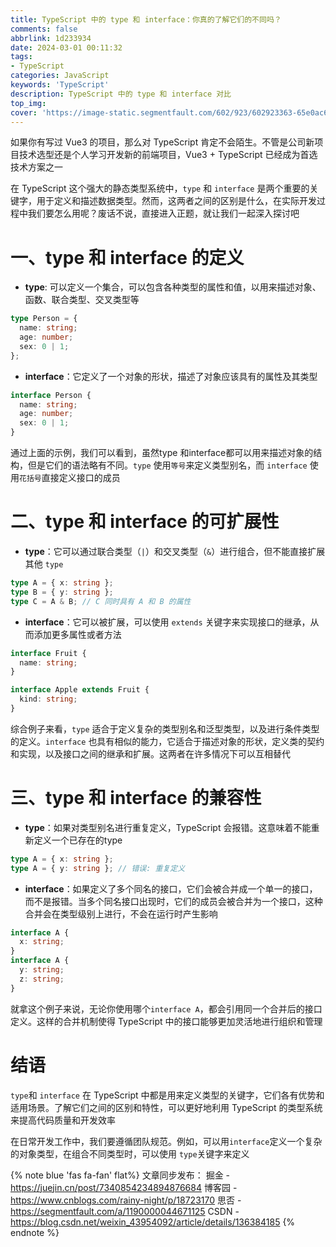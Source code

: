 ```yaml
---
title: TypeScript 中的 type 和 interface：你真的了解它们的不同吗？
comments: false
abbrlink: 1d233934
date: 2024-03-01 00:11:32
tags:
- TypeScript
categories: JavaScript
keywords: 'TypeScript'
description: TypeScript 中的 type 和 interface 对比
top_img:
cover: 'https://image-static.segmentfault.com/602/923/602923363-65e0ac629013d_cover'
---
```

如果你有写过 Vue3 的项目，那么对 TypeScript 肯定不会陌生。不管是公司新项目技术选型还是个人学习开发新的前端项目，Vue3 + TypeScript 已经成为首选技术方案之一

在 TypeScript 这个强大的静态类型系统中，`type` 和 `interface` 是两个重要的关键字，用于定义和描述数据类型。然而，这两者之间的区别是什么，在实际开发过程中我们要怎么用呢？废话不说，直接进入正题，就让我们一起深入探讨吧

# 一、type 和 interface 的定义
- **type**: 可以定义一个集合，可以包含各种类型的属性和值，以用来描述对象、函数、联合类型、交叉类型等

```typeScript 
type Person = {
  name: string;
  age: number;
  sex: 0 | 1;
};
```

- **interface**：它定义了一个对象的形状，描述了对象应该具有的属性及其类型
```typeScript 
interface Person {
  name: string;
  age: number;
  sex: 0 | 1;
}
```

通过上面的示例，我们可以看到，虽然type 和interface都可以用来描述对象的结构，但是它们的语法略有不同。`type` 使用`等号`来定义类型别名，而 `interface` 使用`花括号`直接定义接口的成员

# 二、type 和 interface 的可扩展性
- **type**：它可以通过联合类型（`|`）和交叉类型（`&`）进行组合，但不能直接扩展其他 `type`
```typeScript 
type A = { x: string };
type B = { y: string };
type C = A & B; // C 同时具有 A 和 B 的属性
```

- **interface**：它可以被扩展，可以使用 `extends` 关键字来实现接口的继承，从而添加更多属性或者方法
```typeScript 
interface Fruit {
  name: string;
}

interface Apple extends Fruit {
  kind: string;
}
```

综合例子来看，`type` 适合于定义复杂的类型别名和泛型类型，以及进行条件类型的定义。`interface` 也具有相似的能力，它适合于描述对象的形状，定义类的契约和实现，以及接口之间的继承和扩展。这两者在许多情况下可以互相替代

# 三、type 和 interface 的兼容性
- **type**：如果对类型别名进行重复定义，TypeScript 会报错。这意味着不能重新定义一个已存在的type

```typeScript 
type A = { x: string };
type A = { y: string }; // 错误: 重复定义
```
- **interface**：如果定义了多个同名的接口，它们会被合并成一个单一的接口，而不是报错。当多个同名接口出现时，它们的成员会被合并为一个接口，这种合并会在类型级别上进行，不会在运行时产生影响
```typeScript 
interface A {
  x: string;
}
interface A {
  y: string;
  z: string;
}
```
就拿这个例子来说，无论你使用哪个`interface A`，都会引用同一个合并后的接口定义。这样的合并机制使得 TypeScript 中的接口能够更加灵活地进行组织和管理

# 结语
`type`和 `interface` 在 TypeScript 中都是用来定义类型的关键字，它们各有优势和适用场景。了解它们之间的区别和特性，可以更好地利用 TypeScript 的类型系统来提高代码质量和开发效率

在日常开发工作中，我们要遵循团队规范。例如，可以用`interface`定义一个复杂的对象类型，在组合不同类型时，可以使用 `type`关键字来定义

{% note blue 'fas fa-fan' flat%}
文章同步发布：
掘金 - https://juejin.cn/post/7340854234894876684
博客园 - https://www.cnblogs.com/rainy-night/p/18723170
思否 - https://segmentfault.com/a/1190000044671125
CSDN - https://blog.csdn.net/weixin_43954092/article/details/136384185
{% endnote %}
